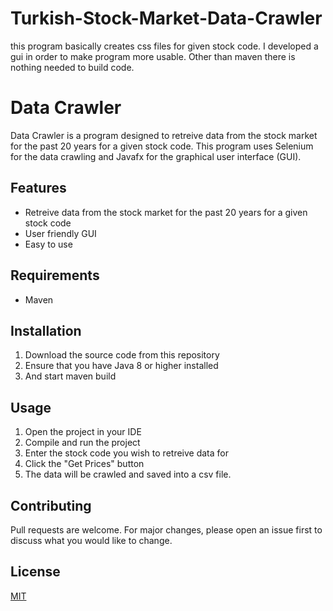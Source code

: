 # Turkish-Stock-Market-Data-Crawler
this program basically creates css files for given stock code. I developed a gui in order to make program more usable. Other than maven there is nothing needed to build code.
# Data Crawler 
Data Crawler is a program designed to retreive data from the stock market for the past 20 years for a given stock code. This program uses Selenium for the data crawling and Javafx for the graphical user interface (GUI).

## Features
* Retreive data from the stock market for the past 20 years for a given stock code
* User friendly GUI
* Easy to use

## Requirements
* Maven

## Installation
1. Download the source code from this repository
2. Ensure that you have Java 8 or higher installed
3. And start maven build

## Usage
1. Open the project in your IDE
2. Compile and run the project
3. Enter the stock code you wish to retreive data for
4. Click the "Get Prices" button
5. The data will be crawled and saved into a csv file.

## Contributing
Pull requests are welcome. For major changes, please open an issue first to discuss what you would like to change.

## License
[MIT](https://choosealicense.com/licenses/mit/)
